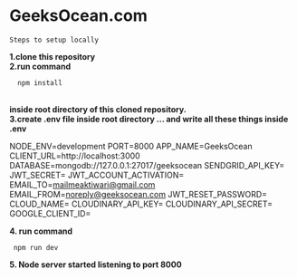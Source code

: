 # GeeksOcean.com

    Steps to setup locally

 <b>1.clone this repository</b>
<br />
 <b>2.run command</b>
<br />

      npm install

<br />
 <b>inside root directory of this cloned repository.</b>
<br />
 <b>3.create .env file inside root directory ...
   and write all these things inside .env</b>

   NODE_ENV=development
   PORT=8000
   APP_NAME=GeeksOcean
   CLIENT_URL=http://localhost:3000
   DATABASE=mongodb://127.0.0.1:27017/geeksocean
   SENDGRID_API_KEY=
   JWT_SECRET=
   JWT_ACCOUNT_ACTIVATION=
   EMAIL_TO=mailmeaktiwari@gmail.com
   EMAIL_FROM=noreply@geeksocean.com
   JWT_RESET_PASSWORD=
   CLOUD_NAME=
   CLOUDINARY_API_KEY=
   CLOUDINARY_API_SECRET=
   GOOGLE_CLIENT_ID=


<b>4. run command</b>
<br />

     npm run dev

<b>5. Node server started listening to port 8000</b>
